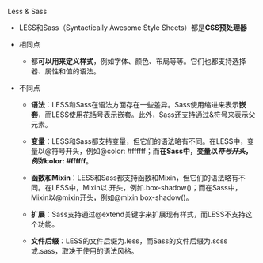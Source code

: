 Less & Sass
- LESS和Sass（Syntactically Awesome Style Sheets）都是**CSS预处理器**

- 相同点
    - 都**可以用来定义样式**，例如字体、颜色、布局等等。它们也都支持选择器、属性和值的语法。

- 不同点
    - **语法**：LESS和Sass在语法方面存在一些差异。Sass使用缩进来表示**嵌套**，而LESS使用花括号表示嵌套。此外，Sass还支持通过&符号来表示父元素。

    - **变量**：LESS和Sass都支持变量，但它们的语法略有不同。在LESS中，变量以@符号开头，例如@color: #ffffff；而**在Sass中，变量以$符号开头，例如$color: #ffffff**。

    - **函数和Mixin**：LESS和Sass都支持函数和Mixin，但它们的语法略有不同。在LESS中，Mixin以.开头，例如.box-shadow()；而在Sass中，Mixin以@mixin开头，例如@mixin box-shadow()。

    - **扩展**：Sass支持通过@extend关键字来扩展现有样式，而LESS不支持这个功能。

    - **文件后缀**：LESS的文件后缀为.less，而Sass的文件后缀为.scss或.sass，取决于使用的语法风格。



